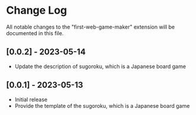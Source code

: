 # Change Log

All notable changes to the "first-web-game-maker" extension will be documented in this file.

<!-- Check [Keep a Changelog](http://keepachangelog.com/) for recommendations on how to structure this file. -->

## [0.0.2] - 2023-05-14

- Update the description of sugoroku, which is a Japanese board game

## [0.0.1] - 2023-05-13

- Initial release
- Provide the template of the sugoroku, which is a Japanese board game
